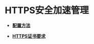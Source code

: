 # HTTPS安全加速管理<a name="live_01_0044"></a>

-   **[配置方法](配置方法.md)**  

-   **[HTTPS证书要求](HTTPS证书要求.md)**  


